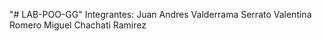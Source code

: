 "# LAB-POO-GG" 
Integrantes:
Juan Andres Valderrama Serrato
Valentina Romero
Miguel Chachati Ramirez
